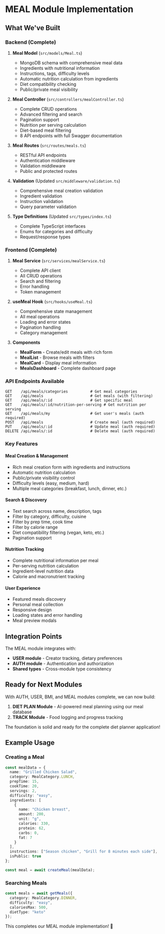 # MEAL Module Implementation

## What We've Built

### Backend (Complete)

1. **Meal Model** (`src/models/Meal.ts`)
   - MongoDB schema with comprehensive meal data
   - Ingredients with nutritional information
   - Instructions, tags, difficulty levels
   - Automatic nutrition calculation from ingredients
   - Diet compatibility checking
   - Public/private meal visibility

2. **Meal Controller** (`src/controllers/mealController.ts`)
   - Complete CRUD operations
   - Advanced filtering and search
   - Pagination support
   - Nutrition per serving calculation
   - Diet-based meal filtering
   - 8 API endpoints with full Swagger documentation

3. **Meal Routes** (`src/routes/meals.ts`)
   - RESTful API endpoints
   - Authentication middleware
   - Validation middleware
   - Public and protected routes

4. **Validation** (Updated `src/middleware/validation.ts`)
   - Comprehensive meal creation validation
   - Ingredient validation
   - Instruction validation
   - Query parameter validation

5. **Type Definitions** (Updated `src/types/index.ts`)
   - Complete TypeScript interfaces
   - Enums for categories and difficulty
   - Request/response types

### Frontend (Complete)

1. **Meal Service** (`src/services/mealService.ts`)
   - Complete API client
   - All CRUD operations
   - Search and filtering
   - Error handling
   - Token management

2. **useMeal Hook** (`src/hooks/useMeal.ts`)
   - Comprehensive state management
   - All meal operations
   - Loading and error states
   - Pagination handling
   - Category management

3. **Components**
   - **MealForm** - Create/edit meals with rich form
   - **MealList** - Browse meals with filters
   - **MealCard** - Display meal information
   - **MealsDashboard** - Complete dashboard page

### API Endpoints Available

```
GET    /api/meals/categories          # Get meal categories
GET    /api/meals                     # Get meals (with filtering)
GET    /api/meals/:id                 # Get specific meal
GET    /api/meals/:id/nutrition-per-serving # Get nutrition per serving
GET    /api/meals/my                  # Get user's meals (auth required)
POST   /api/meals                     # Create meal (auth required)
PUT    /api/meals/:id                 # Update meal (auth required)
DELETE /api/meals/:id                 # Delete meal (auth required)
```

### Key Features

#### Meal Creation & Management

- Rich meal creation form with ingredients and instructions
- Automatic nutrition calculation
- Public/private visibility control
- Difficulty levels (easy, medium, hard)
- Multiple meal categories (breakfast, lunch, dinner, etc.)

#### Search & Discovery

- Text search across name, description, tags
- Filter by category, difficulty, cuisine
- Filter by prep time, cook time
- Filter by calorie range
- Diet compatibility filtering (vegan, keto, etc.)
- Pagination support

#### Nutrition Tracking

- Complete nutritional information per meal
- Per-serving nutrition calculation
- Ingredient-level nutrition data
- Calorie and macronutrient tracking

#### User Experience

- Featured meals discovery
- Personal meal collection
- Responsive design
- Loading states and error handling
- Meal preview modals

## Integration Points

The MEAL module integrates with:

- **USER module** - Creator tracking, dietary preferences
- **AUTH module** - Authentication and authorization
- **Shared types** - Cross-module type consistency

## Ready for Next Modules

With AUTH, USER, BMI, and MEAL modules complete, we can now build:

1. **DIET PLAN Module** - AI-powered meal planning using our meal database
2. **TRACK Module** - Food logging and progress tracking

The foundation is solid and ready for the complete diet planner application!

## Example Usage

### Creating a Meal

```typescript
const mealData = {
  name: "Grilled Chicken Salad",
  category: MealCategory.LUNCH,
  prepTime: 15,
  cookTime: 20,
  servings: 2,
  difficulty: "easy",
  ingredients: [
    {
      name: "Chicken breast",
      amount: 200,
      unit: "g",
      calories: 330,
      protein: 62,
      carbs: 0,
      fat: 7
    }
  ],
  instructions: ["Season chicken", "Grill for 8 minutes each side"],
  isPublic: true
};

const meal = await createMeal(mealData);
```

### Searching Meals

```typescript
const meals = await getMeals({
  category: MealCategory.DINNER,
  difficulty: "easy",
  caloriesMax: 500,
  dietType: "keto"
});
```

This completes our MEAL module implementation! 🎉
